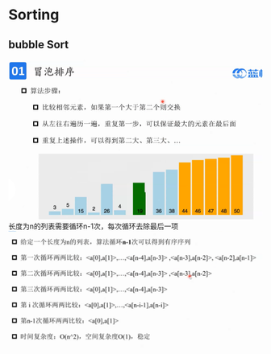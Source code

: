 # Sorting
## bubble Sort
![](./picture/1706408256075.png)
长度为n的列表需要循环n-1次，每次循环去除最后一项  
![](./picture/1706410538655.png)   
